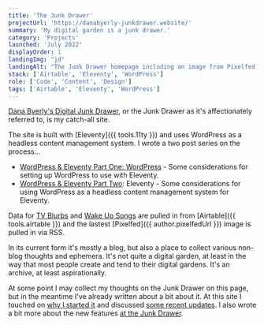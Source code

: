 ```yaml
---
title: 'The Junk Drawer'
projectUrl: 'https://danabyerly-junkdrawer.website/'
summary: 'My digital garden is a junk drawer.'
category: 'Projects'
launched: 'July 2022'
displayOrder: 1
landingImg: "jd"
landingAlt: "The Junk Drawer homepage including an image from Pixelfed and the most recent song in my head when I woke up."
stack: ['Airtable', 'Eleventy', 'WordPress']
role: ['Code', 'Content', 'Design']
tags: ['Airtable', 'Eleventy', 'WordPress']
---
```


[Dana Byerly's Digital Junk Drawer](https://danabyerly-junkdrawer.website/), or the Junk Drawer as it's affectionately referred to, is my catch-all site.

The site is built with [Eleventy]({{ tools.11ty }}) and uses WordPress as a headless content management system. I wrote a two post series on the process...

* [WordPress & Eleventy Part One: WordPress](/articles/wordpress-and-eleventy-part-one-wordpress/) - Some considerations for setting up WordPress to use with Eleventy.
* [WordPress & Eleventy Part Two](/articles/wordpress-and-eleventy-part-two-eleventy/): Eleventy - Some considerations for using WordPress as a headless content management system for Eleventy.

Data for [TV Blurbs](https://danabyerly-junkdrawer.website/tv-blurbs/) and [Wake Up Songs](https://danabyerly-junkdrawer.website/wake-up-songs/) are pulled in from [Airtable]({{ tools.airtable }}) and the lastest [Pixelfed]({{ author.pixelfedUrl }}) image is pulled in via RSS.

In its current form it's mostly a blog, but also a place to collect various non-blog thoughts and ephemera. It's not quite a digital garden, at least in the way that most people create and tend to their digital gardens. It's an archive, at least aspirationally.

At some point I may collect my thoughts on the Junk Drawer on this page, but in the meantime I've already written about a bit about it. At this site I touched on [why I started it](/notes/behold-the-junk-drawer/) and discussed [some recent updates](/notes/junk-drawer-updates/). I also wrote a bit more about the new features [at the Junk Drawer](https://danabyerly-junkdrawer.website/blog/new-junk-in-the-drawer/).







